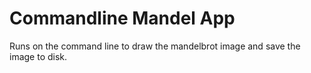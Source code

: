 # Commandline Mandel App
Runs on the command line to draw the mandelbrot image and save the image to disk.
